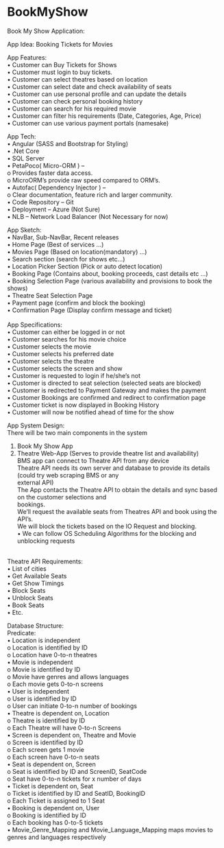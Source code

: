 # BookMyShow

Book My Show Application:

App Idea: Booking Tickets for Movies

App Features: </br>
•	Customer can Buy Tickets for Shows </br>
•	Customer must login to buy tickets. </br>
•	Customer can select theatres based on location  </br> 
•	Customer can select date and check availability of seats  </br>
•	Customer can use personal profile and can update the details  </br> 
•	Customer can check personal booking history  </br> 
•	 Customer can search for his required movie  </br> 
•	 Customer can filter his requirements (Date, Categories, Age, Price)  </br> 
•	Customer can use various payment portals (namesake)  </br> 

App Tech:  </br> 
•	Angular (SASS and Bootstrap for Styling)  </br>
•	.Net Core  </br>
•	SQL Server  </br>
•	PetaPoco( Micro-ORM ) –  </br>
o	Provides faster data access.  </br>
o	MicroORM’s provide raw speed compared to ORM’s. </br>
•	Autofac( Dependency Injector ) –  </br>
o	Clear documentation, feature rich and larger community. </br>
•	Code Repository – Git </br>
•	Deployment – Azure (Not Sure) </br>
•	NLB – Network Load Balancer (Not Necessary for now) </br>

App Sketch:  </br>
•	NavBar, Sub-NavBar, Recent releases </br>
•	Home Page (Best of services …) </br>
•	Movies Page (Based on location(mandatory) …) </br>
•	Search section (search for shows etc…) </br>
•	Location Picker Section (Pick or auto detect location) </br>
•	Booking Page (Contains about, booking proceeds, cast details etc …) </br>
•	Booking Selection Page (various availability and provisions to book the shows) </br>
•	Theatre Seat Selection Page </br>
•	Payment page (confirm and block the booking) </br>
•	Confirmation Page (Display confirm message and ticket) </br>
  </br>
App Specifications: </br>
•	Customer can either be logged in or not </br>
•	Customer searches for his movie choice </br>
•	Customer selects the movie </br>
•	Customer selects his preferred date </br>
•	Customer selects the theatre </br>
•	Customer selects the screen and show </br>
•	Customer is requested to login if he/she’s not </br>
•	Customer is directed to seat selection (selected seats are blocked) </br>
•	Customer is redirected to Payment Gateway and makes the payment </br>
•	Customer Bookings are confirmed and redirect to confirmation page </br>
•	Customer ticket is now displayed in Booking History </br>
•	Customer will now be notified ahead of time for the show </br>

App System Design: </br>
There will be two main components in the system </br>
1.	Book My Show App  </br>
2.	Theatre Web-App (Serves to provide theatre list and availability) </br>
BMS app can connect to Theatre API from any device </br>
Theatre API needs its own server and database to provide its details (could try web scraping BMS or any  </br>external API) </br>
The App contacts the Theatre API to obtain the details and sync based on the customer selections and  </br>bookings. </br>
We’ll request the available seats from Theatres API and book using the API’s. </br>
We will block the tickets based on the IO Request and blocking. </br>
•	We can follow OS Scheduling Algorithms for the blocking and unblocking requests </br>
 </br>
Theatre API Requirements:  </br>
•	List of cities </br>
•	Get Available Seats </br>
•	Get Show Timings </br>
•	Block Seats </br>
•	Unblock Seats </br>
•	Book Seats </br>
•	Etc. </br>

Database Structure: </br>
Predicate: </br>
•	Location is independent </br>
    o	Location is identified by ID </br>
    o	Location have 0-to-n theatres </br>
•	Movie is independent </br>
    o	Movie is identified by ID </br>
    o	Movie have genres and allows languages </br>
    o	Each movie gets 0-to-n screens </br>
•	User is independent </br>
    o	User is identified by ID </br>
    o	User can initiate 0-to-n number of bookings </br>
•	Theatre is dependent on, Location </br>
    o	Theatre is identified by ID </br>
    o	Each Theatre will have 0-to-n Screens </br>
•	Screen is dependent on, Theatre and Movie </br>
    o	Screen is identified by ID </br>
    o	Each screen gets 1 movie </br>
    o	Each screen have 0-to-n seats </br>
•	Seat is dependent on, Screen </br>
    o	Seat is identified by ID and ScreenID, SeatCode </br>
    o	Seat have 0-to-n tickets for x number of days </br>
•	Ticket is dependent on, Seat </br>
    o	Ticket is identified by ID and SeatID, BookingID </br>
    o	Each Ticket is assigned to 1 Seat </br>
•	Booking is dependent on, User </br>
    o	Booking is identified by ID </br>
    o	Each booking has 0-to-5 tickets </br>
•	Movie_Genre_Mapping  and Movie_Language_Mapping  maps movies to genres and languages respectively </br>

